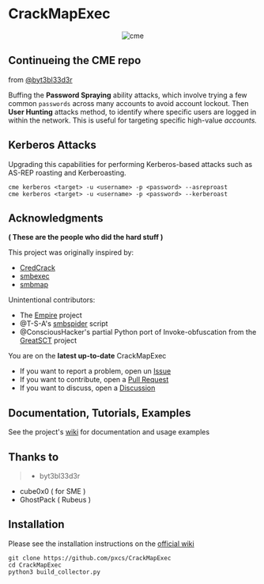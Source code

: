 # CrackMapExec

<p align="center">
  <img src="https://cloud.githubusercontent.com/assets/5151193/17577511/d312ceb4-5f3b-11e6-8de5-8822246289fd.jpg" alt="cme"/>
</p>

## Continueing the CME repo

from [@byt3bl33d3r](https://github.com/byt3bl33d3r)<br>

Buffing the **Password Spraying** ability attacks, which involve trying a few common `passwords` across many accounts to avoid account lockout. Then **User Hunting** attacks method, to identify where specific users are logged in within the network. This is useful for targeting specific high-value *accounts.*

## Kerberos Attacks
Upgrading this capabilities for performing Kerberos-based attacks such as AS-REP roasting and Kerberoasting.

```shell
cme kerberos <target> -u <username> -p <password> --asreproast
cme kerberos <target> -u <username> -p <password> --kerberoast
```

## Acknowledgments
**( These are the people who did the hard stuff )**

This project was originally inspired by:
- [CredCrack](https://github.com/gojhonny/CredCrack)
- [smbexec](https://github.com/pentestgeek/smbexec)
- [smbmap](https://github.com/ShawnDEvans/smbmap)

Unintentional contributors:

- The [Empire](https://github.com/PowerShellEmpire/Empire) project
- @T-S-A's [smbspider](https://github.com/T-S-A/smbspider) script
- @ConsciousHacker's partial Python port of Invoke-obfuscation from the [GreatSCT](https://github.com/GreatSCT/GreatSCT) project

You are on the **latest up-to-date** CrackMapExec

- If you want to report a problem, open un [Issue](https://github.com/pxcs/CrackMapExec/issues) 
- If you want to contribute, open a [Pull Request](https://github.com/pxcs/CrackMapExec/pulls)
- If you want to discuss, open a [Discussion](https://github.com/pxcs/CrackMapExec/discussions)

## Documentation, Tutorials, Examples
See the project's [wiki](https://www.crackmapexec.wiki/) for documentation and usage examples

## Thanks to
>- byt3bl33d3r
- cube0x0 ( for SME )
- GhostPack ( Rubeus )

## Installation
Please see the installation instructions on the [official wiki](https://www.crackmapexec.wiki/getting-started/installation)

```shell
git clone https://github.com/pxcs/CrackMapExec
cd CrackMapExec
python3 build_collector.py
```